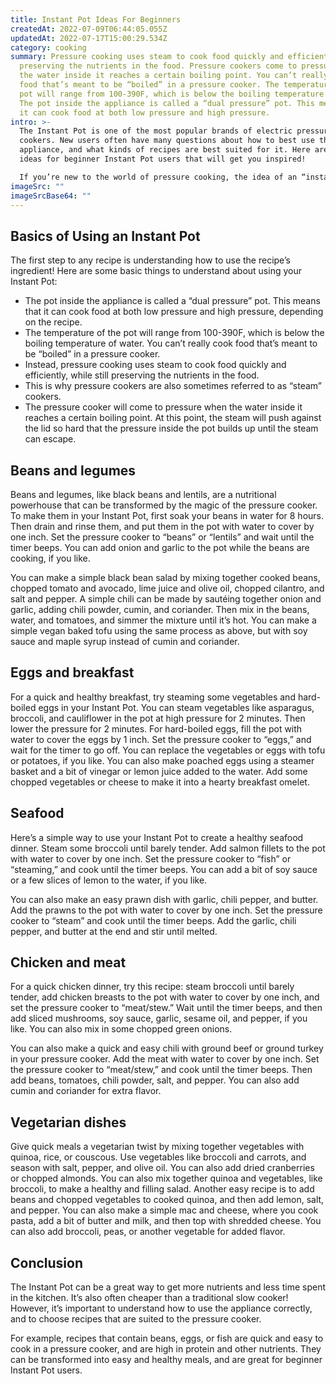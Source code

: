 ```yaml
---
title: Instant Pot Ideas For Beginners
createdAt: 2022-07-09T06:44:05.055Z
updatedAt: 2022-07-17T15:00:29.534Z
category: cooking
summary: Pressure cooking uses steam to cook food quickly and efficiently, while
  preserving the nutrients in the food. Pressure cookers come to pressure when
  the water inside it reaches a certain boiling point. You can’t really cook
  food that’s meant to be “boiled” in a pressure cooker. The temperature of the
  pot will range from 100-390F, which is below the boiling temperature of water.
  The pot inside the appliance is called a “dual pressure” pot. This means that
  it can cook food at both low pressure and high pressure.
intro: >-
  The Instant Pot is one of the most popular brands of electric pressure
  cookers. New users often have many questions about how to best use this
  appliance, and what kinds of recipes are best suited for it. Here are some
  ideas for beginner Instant Pot users that will get you inspired! 

  If you’re new to the world of pressure cooking, the idea of an “instant” pot may seem a little strange at first. However, using an Instant Pot (or any electric pressure cooker) can save you time while also preserving more nutrients in your food. So let’s take a look at some simple ideas for beginners who are just getting started with their Instant Pot and want to try some easy recipes!
imageSrc: ""
imageSrcBase64: ""
---
```


## Basics of Using an Instant Pot

The first step to any recipe is understanding how to use the recipe’s ingredient! Here are some basic things to understand about using your Instant Pot:

- The pot inside the appliance is called a “dual pressure” pot. This means that it can cook food at both low pressure and high pressure, depending on the recipe.
- The temperature of the pot will range from 100-390F, which is below the boiling temperature of water. You can’t really cook food that’s meant to be “boiled” in a pressure cooker.
- Instead, pressure cooking uses steam to cook food quickly and efficiently, while still preserving the nutrients in the food.
- This is why pressure cookers are also sometimes referred to as “steam” cookers.
- The pressure cooker will come to pressure when the water inside it reaches a certain boiling point. At this point, the steam will push against the lid so hard that the pressure inside the pot builds up until the steam can escape.

## Beans and legumes

Beans and legumes, like black beans and lentils, are a nutritional powerhouse that can be transformed by the magic of the pressure cooker. To make them in your Instant Pot, first soak your beans in water for 8 hours. Then drain and rinse them, and put them in the pot with water to cover by one inch. Set the pressure cooker to “beans” or “lentils” and wait until the timer beeps. You can add onion and garlic to the pot while the beans are cooking, if you like.

You can make a simple black bean salad by mixing together cooked beans, chopped tomato and avocado, lime juice and olive oil, chopped cilantro, and salt and pepper. A simple chili can be made by sautéing together onion and garlic, adding chili powder, cumin, and coriander. Then mix in the beans, water, and tomatoes, and simmer the mixture until it’s hot. You can make a simple vegan baked tofu using the same process as above, but with soy sauce and maple syrup instead of cumin and coriander.

## Eggs and breakfast

For a quick and healthy breakfast, try steaming some vegetables and hard-boiled eggs in your Instant Pot. You can steam vegetables like asparagus, broccoli, and cauliflower in the pot at high pressure for 2 minutes. Then lower the pressure for 2 minutes. For hard-boiled eggs, fill the pot with water to cover the eggs by 1 inch. Set the pressure cooker to “eggs,” and wait for the timer to go off. You can replace the vegetables or eggs with tofu or potatoes, if you like. You can also make poached eggs using a steamer basket and a bit of vinegar or lemon juice added to the water. Add some chopped vegetables or cheese to make it into a hearty breakfast omelet.

## Seafood

Here’s a simple way to use your Instant Pot to create a healthy seafood dinner. Steam some broccoli until barely tender. Add salmon fillets to the pot with water to cover by one inch. Set the pressure cooker to “fish” or “steaming,” and cook until the timer beeps. You can add a bit of soy sauce or a few slices of lemon to the water, if you like.

You can also make an easy prawn dish with garlic, chili pepper, and butter. Add the prawns to the pot with water to cover by one inch. Set the pressure cooker to “steam” and cook until the timer beeps. Add the garlic, chili pepper, and butter at the end and stir until melted.

## Chicken and meat

For a quick chicken dinner, try this recipe: steam broccoli until barely tender, add chicken breasts to the pot with water to cover by one inch, and set the pressure cooker to “meat/stew.” Wait until the timer beeps, and then add sliced mushrooms, soy sauce, garlic, sesame oil, and pepper, if you like. You can also mix in some chopped green onions.

You can also make a quick and easy chili with ground beef or ground turkey in your pressure cooker. Add the meat with water to cover by one inch. Set the pressure cooker to “meat/stew,” and cook until the timer beeps. Then add beans, tomatoes, chili powder, salt, and pepper. You can also add cumin and coriander for extra flavor.

## Vegetarian dishes

Give quick meals a vegetarian twist by mixing together vegetables with quinoa, rice, or couscous. Use vegetables like broccoli and carrots, and season with salt, pepper, and olive oil. You can also add dried cranberries or chopped almonds. You can also mix together quinoa and vegetables, like broccoli, to make a healthy and filling salad. Another easy recipe is to add beans and chopped vegetables to cooked quinoa, and then add lemon, salt, and pepper. You can also make a simple mac and cheese, where you cook pasta, add a bit of butter and milk, and then top with shredded cheese. You can also add broccoli, peas, or another vegetable for added flavor.

## Conclusion

The Instant Pot can be a great way to get more nutrients and less time spent in the kitchen. It’s also often cheaper than a traditional slow cooker! However, it’s important to understand how to use the appliance correctly, and to choose recipes that are suited to the pressure cooker.

For example, recipes that contain beans, eggs, or fish are quick and easy to cook in a pressure cooker, and are high in protein and other nutrients. They can be transformed into easy and healthy meals, and are great for beginner Instant Pot users.

